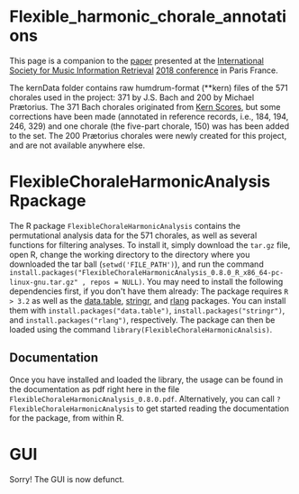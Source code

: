 # Flexible_harmonic_chorale_annotations

This page is a companion to the <a href="http://ismir2018.ircam.fr/doc/pdfs/283_Paper.pdf">paper</a> presented at the <a href="https://www.ismir.net">International Society for Music Information Retrieval</a> <a href="https://ismir2018.ircam.fr">2018 conference</a> in Paris France.

The kernData folder contains raw humdrum-format (\*\*kern) files of the 571 chorales used in the project: 371 by J.S. Bach and 200 by Michael Pr&aelig;torius.
The 371 Bach chorales originated from <a href="http://kern.ccarh.orh">Kern Scores</a>, but some corrections have been made (annotated in reference records, i.e., 184, 194, 246, 329) and one chorale (the five-part chorale, 150) was has been added to the set.
The 200 Pr&aelig;torius chorales were newly created for this project, and are not available anywhere else.


# FlexibleChoraleHarmonicAnalysis Rpackage

The R package `FlexibleChoraleHarmonicAnalysis` contains the permutational analysis data for the 571 chorales, as well as several functions for filtering analyses.
To install it, simply download the `tar.gz` file, open R, change the working directory to the directory where you downloaded the tar ball (`setwd('FILE_PATH')`), 
and run the command `install.packages("FlexibleChoraleHarmonicAnalysis_0.8.0_R_x86_64-pc-linux-gnu.tar.gz" , repos = NULL)`.
You may need to install the following dependencies first, if you don't have them already:
The package requires `R > 3.2` as well as the <a href="https://cran.r-project.org/web/packages/data.table/index.html">data.table</a>,
 <a href="https://cran.r-project.org/web/packages/stringr">stringr</a>,
and <a href="https://cran.r-project.org/web/packages/rlang/index.html">rlang</a> packages. You can install them with `install.packages("data.table")`, `install.packages("stringr")`, and `install.packages("rlang")`, respectively.
The package can then be loaded using the command `library(FlexibleChoraleHarmonicAnalsis)`.


## Documentation

Once you have installed and loaded the library, the usage can be found in the documentation as pdf right here in the file `FlexibleChoraleHarmonicAnalysis_0.8.0.pdf`.
Alternatively, you can call `?FlexibleChoraleHarmonicAnalysis` to get started reading the documentation for the package, from within R.

# GUI


Sorry! The GUI is now defunct.
